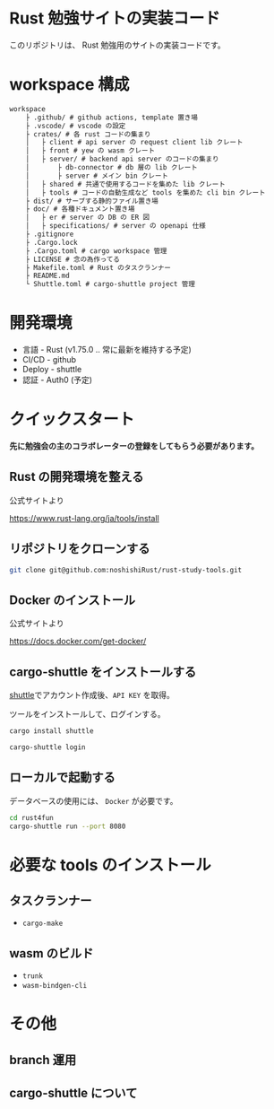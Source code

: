 # Rust 勉強サイトの実装コード
このリポジトリは、 Rust 勉強用のサイトの実装コードです。

# workspace 構成

```txt
workspace
    ├ .github/ # github actions, template 置き場
    ├ .vscode/ # vscode の設定
    ├ crates/ # 各 rust コードの集まり
    │   ├ client # api server の request client lib クレート
    │   ├ front # yew の wasm クレート
    │   ├ server/ # backend api server のコードの集まり
    │       ├ db-connector # db 層の lib クレート
    │       ├ server # メイン bin クレート
    │   ├ shared # 共通で使用するコードを集めた lib クレート
    │   ├ tools # コードの自動生成など tools を集めた cli bin クレート
    ├ dist/ # サーブする静的ファイル置き場
    ├ doc/ # 各種ドキュメント置き場
    │   ├ er # server の DB の ER 図
    │   ├ specifications/ # server の openapi 仕様
    ├ .gitignore
    ├ .Cargo.lock
    ├ .Cargo.toml # cargo workspace 管理
    ├ LICENSE # 念の為作ってる
    ├ Makefile.toml # Rust のタスクランナー
    ├ README.md
    └ Shuttle.toml # cargo-shuttle project 管理
```

# 開発環境
- 言語 - Rust (v1.75.0 .. 常に最新を維持する予定)
- CI/CD - github
- Deploy - shuttle
- 認証 - Auth0 (予定)

# クイックスタート
**先に勉強会の主のコラボレーターの登録をしてもらう必要があります。**

## Rust の開発環境を整える
公式サイトより

https://www.rust-lang.org/ja/tools/install

## リポジトリをクローンする
``` bash
git clone git@github.com:noshishiRust/rust-study-tools.git
```

## Docker のインストール
公式サイトより

https://docs.docker.com/get-docker/

## cargo-shuttle をインストールする
[shuttle](https://www.shuttle.rs/)でアカウント作成後、`API KEY` を取得。 

ツールをインストールして、ログインする。
``` bash
cargo install shuttle

cargo-shuttle login
```

## ローカルで起動する
データベースの使用には、 `Docker` が必要です。

``` bash
cd rust4fun
cargo-shuttle run --port 8080
```

# 必要な tools のインストール

## タスクランナー
- `cargo-make`

## wasm のビルド
- `trunk`
- `wasm-bindgen-cli`

# その他
## branch 運用

## cargo-shuttle について
